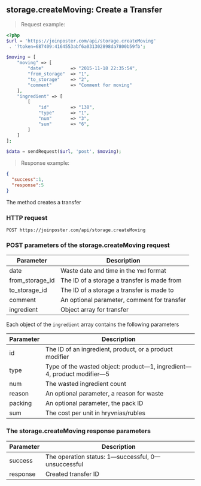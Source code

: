## storage.createMoving: Create a Transfer

> Request example:

```php
<?php
$url = 'https://joinposter.com/api/storage.createMoving'
 . '?token=687409:4164553abf6a031302898da7800b59fb';

$moving = [
    "moving" => [
        "date"          => "2015-11-18 22:35:54",
        "from_storage"  => "1",
        "to_storage"    => "2",
        "comment"       => "Comment for moving"
    ],
    "ingredient" => [
        [
            "id"        => "138",
            "type"      => "1",
            "num"       => "3",
            "sum"       => "6",
        ]
    ]
];

$data = sendRequest($url, 'post', $moving);
```

> Response example:

```json
{
  "success":1,
  "response":5
}
```

The method creates a transfer

### HTTP request

`POST https://joinposter.com/api/storage.createMoving`

### POST parameters of the storage.createMoving request

Parameter | Description
--------- | -----------
date | Waste date and time in the `Ymd` format
from_storage_id | The ID of a storage a transfer is made from
to_storage_id | The ID of a storage a transfer is made to
comment | An optional parameter, comment for transfer 
ingredient | Object array for transfer

Each object of the `ingredient` array contains the following parameters

Parameter | Description
--------- | -----------
id | The ID of an ingredient, product, or a product modifier
type | Type of the wasted object: product—1, ingredient—4, product modifier—5
num | The wasted ingredient count
reason | An optional parameter, a reason for waste
packing | An optional parameter, the pack ID
sum | The cost per unit in hryvnias/rubles

### The storage.createMoving response parameters

Parameter | Description
--------- | -----------
success | The operation status: 1—successful, 0—unsuccessful
response | Created transfer ID

